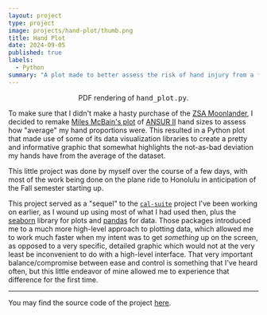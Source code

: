 ```yaml
---
layout: project
type: project
image: projects/hand-plot/thumb.png
title: Hand Plot
date: 2024-09-05
published: true
labels:
  - Python
summary: "A plot made to better assess the risk of hand injury from a fairly fancy keyboard"
---
```


<figure>
  <center>
  <object data="./hand_plot.pdf" height="500px" width="700px" type='application/pdf'></object>
    <figcaption>
      PDF rendering of <tt>hand_plot.py</tt>.
    </figcaption>
    </center>
</figure>

To make sure that I didn't make a hasty purchase of the [ZSA
Moonlander](https://www.zsa.io/moonlander), I decided to remake [Miles McBain's
plot](https://www.milesmcbain.com/posts/zsa-moonlander-review/#tenting-and-thumb-cluster)
of [ANSUR II](http://mreed.umtri.umich.edu/mreed/downloads.html#ansur) hand
sizes to assess how "average" my hand proportions were. This resulted in a
Python plot that made use of some of its data visualization libraries to create
a pretty and informative graphic that somewhat highlights the not-as-bad
deviation my hands have from the average of the dataset.

This little project was done by myself over the course of a few days, with most
of the work being done on the plane ride to Honolulu in anticipation of the Fall
semester starting up.

This project served as a "sequel" to the [`cal-suite`](../cal-suite/cal-suite)
project I've been working on earlier, as I wound up using most of what I had
used then, plus the [seaborn](https://seaborn.pydata.org/) library for plots and
[pandas](https://pandas.pydata.org/) for data. Those packages introduced me to a
much more high-level approach to plotting data, which allowed me to work much
faster when my intent was to get *something* up on the screen, as opposed to a
very specific, detailed graphic which would not at the very least be
inconvenient to do with a high-level interface. That very important
balance/compromise between ease and control is something that I've heard often,
but this little endeavor of mine allowed me to experience that difference for
the first time.

---

You may find the source code of the project [here](./src).
